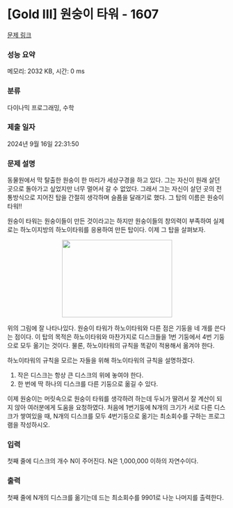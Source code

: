 # [Gold III] 원숭이 타워 - 1607 

[문제 링크](https://www.acmicpc.net/problem/1607) 

### 성능 요약

메모리: 2032 KB, 시간: 0 ms

### 분류

다이나믹 프로그래밍, 수학

### 제출 일자

2024년 9월 16일 22:31:50

### 문제 설명

<p>동물원에서 막 탈출한 원숭이 한 마리가 세상구경을 하고 있다. 그는 자신이 원래 살던 곳으로 돌아가고 싶었지만 너무 멀어서 갈 수 없었다. 그래서 그는 자신이 살던 곳의 전통방식으로 지어진 탑을 간절히 생각하며 슬픔을 달래기로 했다. 그 탑의 이름은 원숭이 타워!!</p>

<p>원숭이 타워는 원숭이들이 만든 것이라고는 하지만 원숭이들의 창의력이 부족하여 실제로는 하노이지방의 하노이타워를 응용하여 만든 탑이다. 이제 그 탑을 살펴보자.</p>

<p style="text-align: center;"><img alt="" src="https://www.acmicpc.net/upload/201004/montower.png" style="height:178px; width:253px"></p>

<p>위의 그림에 잘 나타나있다. 원숭이 타워가 하노이타워와 다른 점은 기둥을 네 개를 쓴다는 점이다. 이 탑의 목적은 하노이타워와 마찬가지로 디스크들을 1번 기둥에서 4번 기둥으로 모두 옮기는 것이다. 물론, 하노이타워의 규칙을 똑같이 적용해서 옮겨야 한다.</p>

<p>하노이타워의 규칙을 모르는 자들을 위해 하노이타워의 규칙을 설명하겠다.</p>

<ol>
	<li>작은 디스크는 항상 큰 디스크의 위에 놓여야 한다.</li>
	<li>한 번에 딱 하나의 디스크를 다른 기둥으로 옮길 수 있다.</li>
</ol>

<p>이제 원숭이는 머릿속으로 원숭이 타워를 생각하려 하는데 두뇌가 딸려서 잘 계산이 되지 않아 여러분에게 도움을 요청하였다. 처음에 1번기둥에 N개의 크기가 서로 다른 디스크가 쌓여있을 때, N개의 디스크를 모두 4번기둥으로 옮기는 최소회수를 구하는 프로그램을 작성하시오.</p>

### 입력 

 <p>첫째 줄에 디스크의 개수 N이 주어진다. N은 1,000,000 이하의 자연수이다.</p>

### 출력 

 <p>첫째 줄에 N개의 디스크를 옮기는데 드는 최소회수를 9901로 나눈 나머지를 출력한다.</p>

